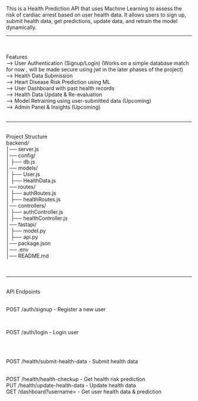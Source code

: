 This is a Health Prediction API that uses Machine Learning to assess the risk of cardiac arrest based on user health data. It allows users to sign up, submit health data, get predictions, update data, and retrain the model dynamically.
<hr>
<br>

<br>
Features

<br>
--> User Authentication (Signup/Login) (Works on a simple database match for now , will be made secure using jwt in the later phases of the project)

<br>
--> Health Data Submission

<br>
--> Heart Disease Risk Prediction using ML

<br>
--> User Dashboard with past health records

<br>
--> Health Data Update & Re-evaluation

<br>
--> Model Retraining using user-submitted data (Upcoming)

<br>
--> Admin Panel & Insights (Upcoming)

<br>

<br>
<hr>

<br>
Project Structure

<br>
backend/

<br>
│── server.js

<br>
│── config/

<br>
│   ├── db.js

<br>
│── models/

<br>
│   ├── User.js

<br>
│   ├── HealthData.js

<br>
│── routes/

<br>
│   ├── authRoutes.js

<br>
│   ├── healthRoutes.js

<br>
│── controllers/

<br>
│   ├── authController.js

<br>
│   ├── healthController.js

<br>
│── fastapi/

<br>
│   ├── model.py

<br>
│   ├── api.py

<br>
│── package.json

<br>
│── .env

<br>
│── README.md
<br>

<br>

<br>
<hr>

<br>
API Endpoints

<br>

<br>



POST   /auth/signup         - Register a new user

<br>


POST   /auth/login          - Login user

<br>
<br>


POST   /health/submit-health-data       - Submit health data

<br>
POST   /health/health-checkup			      - Get health risk prediction

<br>
PUT    /health/update-health-data	      - Update health data

<br>
GET    /dashboard?username=							- Get user health data & prediction

<br>






